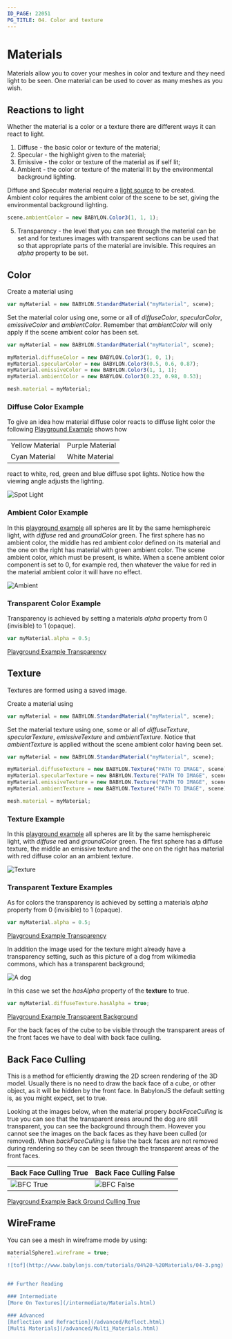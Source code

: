 ```yaml
---
ID_PAGE: 22051
PG_TITLE: 04. Color and texture
---
```


# Materials
Materials allow you to cover your meshes in color and texture and they need light to be seen. One material can be used to cover as many meshes as you wish.


## Reactions to light
Whether the material is a color or a texture there are different ways it can react to light.

1. Diffuse - the basic color or texture of the material;
2. Specular - the highlight given to the material;
3. Emissive - the color or texture of the material as if self lit;
4. Ambient - the color or texture of the material lit by the environmental background lighting.

Diffuse and Specular material require a [light source](/basics/Lights) to be created.  
Ambient color requires the ambient color of the scene to be set, giving the environmental background lighting.
```javascript
scene.ambientColor = new BABYLON.Color3(1, 1, 1);
```

5. Transparency - the level that you can see through the material can be set and for textures images with transparent sections can be used 
that so that appropriate parts of the material are invisible. This requires an _alpha_ property to be set.


## Color
Create a material using

```javascript
var myMaterial = new BABYLON.StandardMaterial("myMaterial", scene);
```
Set the material color using one, some or all of _diffuseColor_, _specularColor_, _emissiveColor_ and _ambientColor_. Remember that _ambientColor_ 
will only apply if the scene ambient color has been set.

```javascript
var myMaterial = new BABYLON.StandardMaterial("myMaterial", scene);

myMaterial.diffuseColor = new BABYLON.Color3(1, 0, 1);
myMaterial.specularColor = new BABYLON.Color3(0.5, 0.6, 0.87);
myMaterial.emissiveColor = new BABYLON.Color3(1, 1, 1);
myMaterial.ambientColor = new BABYLON.Color3(0.23, 0.98, 0.53);

mesh.material = myMaterial;
```
### Diffuse Color Example
To give an idea how material diffuse color reacts to diffuse light color the following [Playground Example](http://www.babylonjs-playground.com/#20OAV9#10) shows how

|     |     |
|----|----|
| Yellow Material |  Purple Material |
| Cyan Material | White Material |

react to white, red, green and blue diffuse spot lights. Notice how the viewing angle adjusts the lighting.

![ Spot Light](/img/spots1.png)

### Ambient Color Example
In this [playground example](http://www.babylonjs-playground.com/#20OAV9#14) all spheres are lit by the same hemisphereic light, with _diffuse_ red and _groundColor_ green. 
The first sphere has no ambient color, the middle has red ambient color defined on its material and the one on the right 
has material with green ambient color. The scene ambient color, which must be present, is white. When a scene ambient color component is set to 0, for example red, then whatever the value for red in the material 
ambient color it will have no effect. 

![Ambient](/img/ambient1.png)

### Transparent Color Example
Transparency is achieved by setting a materials _alpha_ property from 0 (invisible) to 1 (opaque).
```javascript
var myMaterial.alpha = 0.5;
```
[Playground Example Transparency](http://www.babylonjs-playground.com/#20OAV9#16)

## Texture
Textures are formed using a saved image.

Create a material using

```javascript
var myMaterial = new BABYLON.StandardMaterial("myMaterial", scene);
```
Set the material texture using one, some or all of _diffuseTexture_, _specularTexture_, _emissiveTexture_ and _ambientTexture_. 
Notice that _ambientTexture_ is applied without the scene ambient color having been set.

```javascript
var myMaterial = new BABYLON.StandardMaterial("myMaterial", scene);

myMaterial.diffuseTexture = new BABYLON.Texture("PATH TO IMAGE", scene);
myMaterial.specularTexture = new BABYLON.Texture("PATH TO IMAGE", scene);
myMaterial.emissiveTexture = new BABYLON.Texture("PATH TO IMAGE", scene);
myMaterial.ambientTexture = new BABYLON.Texture("PATH TO IMAGE", scene);

mesh.material = myMaterial;
```

### Texture Example
In this [playground example](http://www.babylonjs-playground.com/#20OAV9#15) all spheres are lit by the same hemisphereic light, with _diffuse_ red and _groundColor_ green. 
The first sphere has a diffuse texture, the middle an emissive texture and the one on the right 
has material with red diffuse color an an ambient texture.

![Texture](/img/texture1.png)

### Transparent Texture Examples
As for colors the transparency is achieved by setting a materials _alpha_ property from 0 (invisible) to 1 (opaque).
```javascript
var myMaterial.alpha = 0.5;
```
[Playground Example Transparency](http://www.babylonjs-playground.com/#20OAV9#17)

In addition the image used for the texture might already have a transparency setting, such as this picture of a dog from wikimedia commons, 
which has a transparent background;

![A dog](/img/dog.png)

In this case we set the _hasAlpha_ property of the **texture** to true.
```javascript
var myMaterial.diffuseTexture.hasAlpha = true;
```

[Playground Example Transparent Background](http://www.babylonjs-playground.com/#YDO1F#18)

For the back faces of the cube to be visible through the transparent areas of the front faces we have to deal with back face culling.

## Back Face Culling
This is a method for efficiently drawing the 2D screen rendering of the 3D model. Usually there is no need to draw the back face of a cube, or other object, 
as it will be hidden by the front face. In BabylonJS the default setting is, as you might expect, set to true.

Looking at the images below, when the material propery _backFaceCulling_ is true you can see that the transparent areas around the 
dog are still transparent, you can see the background through them. However you cannot see the images on the back faces as they have been culled (or removed). 
When _backFaceCulling_ is false the back faces are not removed during rendering so they can be seen through the transparent areas of the front faces. 

| Back Face Culling True | Back Face Culling False |
|-----|--------|
| ![BFC True](/img/bfc2.png) | ![BFC False](/img/bfc1.png) |

[Playground Example Back Ground Culling True](http://www.babylonjs-playground.com/#YDO1F#19)

## WireFrame
You can see a mesh in wireframe mode by using:
```javascript
materialSphere1.wireframe = true;
 ```
![tof](http://www.babylonjs.com/tutorials/04%20-%20Materials/04-3.png)


## Further Reading

### Intermediate
[More On Textures](/intermediate/Materials.html)

### Advanced
[Reflection and Refraction](/advanced/Reflect.html)
[Multi Materials](/advanced/Multi_Materials.html)


